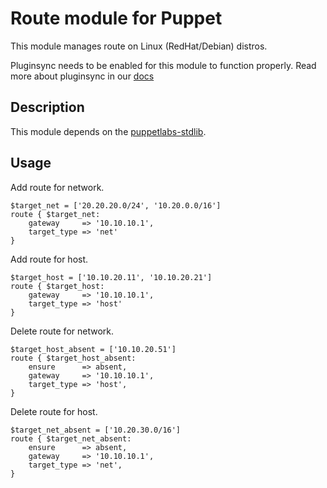 # Route module for Puppet

This module manages route on Linux (RedHat/Debian) distros. 

Pluginsync needs to be enabled for this module to function properly.
Read more about pluginsync in our [docs](http://docs.puppetlabs.com/guides/plugins_in_modules.html#enabling-pluginsync)

## Description

This module depends on the [puppetlabs-stdlib](https://github.com/puppetlabs/puppetlabs-stdlib).

## Usage

Add route for network.

    $target_net = ['20.20.20.0/24', '10.20.0.0/16']
    route { $target_net: 
        gateway     => '10.10.10.1',
        target_type => 'net'
    }

Add route for host.

    $target_host = ['10.10.20.11', '10.10.20.21']
    route { $target_host:
        gateway     => '10.10.10.1',
        target_type => 'host'
    }

Delete route for network.

    $target_host_absent = ['10.10.20.51']
    route { $target_host_absent:
        ensure      => absent,
        gateway     => '10.10.10.1',
        target_type => 'host',
    }

Delete route for host.

    $target_net_absent = ['10.20.30.0/16']
    route { $target_net_absent:
        ensure      => absent,
        gateway     => '10.10.10.1',
        target_type => 'net',
    }
